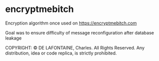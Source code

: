 # encryptmebitch
Encryption algorithm once used on https://encryptmebitch.com

Goal was to ensure difficulty of message reconfiguration after database leakage

COPYRIGHT: 
© DE LAFONTAINE, Charles. All Rights Reserved. Any distribution, idea or code replica, is strictly prohibited.
